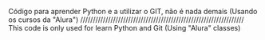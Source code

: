 Código para aprender Python e a utilizar o GIT, não é  nada demais (Usando os cursos da "Alura")
/////////////////////////////////////////////////////////////////
This code is only used for learn Python and Git (Using "Alura" classes)